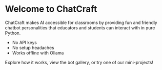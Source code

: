 # Welcome to ChatCraft

ChatCraft makes AI accessible for classrooms by providing fun and friendly chatbot personalities that educators and students can interact with in pure Python.

- No API keys
- No setup headaches
- Works offline with Ollama

Explore how it works, view the bot gallery, or try one of our mini-projects!
